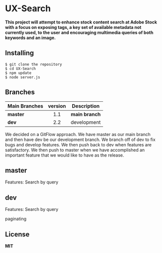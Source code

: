 # UX-Search
**This project will attempt to enhance stock content search at Adobe Stock with a focus on exposing tags, a key set of available metadata not currently used, to the user and encouraging multimedia queries of both keywords and an image.**
## Installing
`$ git clone the repository`
<br>
`$ cd UX-Search`
<br>
`$ npm update`
<br>
`$ node server.js`
## Branches
| Main Branches | version | Description   |
| ------------- |:-------:|:-------------:|
| **master**    |   1.1   |**main branch**|
| **dev**       |   2.2   |  development  |

We decided on a GitFlow approach. We have master as our main branch and then have dev be our development branch. We branch off of dev to fix bugs and develop features. We then push back to dev when features are satisfactory. We then push to master when we have accomplished an important feature that we would like to have as the release.
## master
Features: Search by query
## dev
Features: Search by query

paginating
## License
**MIT**
